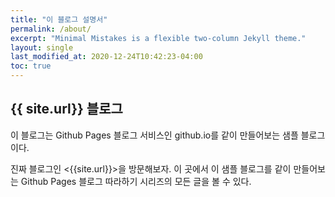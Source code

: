 ```yaml
---
title: "이 블로그 설명서"
permalink: /about/
excerpt: "Minimal Mistakes is a flexible two-column Jekyll theme."
layout: single
last_modified_at: 2020-12-24T10:42:23-04:00
toc: true
---
```


## {{ site.url}} 블로그

이 블로그는 Github Pages 블로그 서비스인 github.io를 같이 만들어보는 샘플 블로그이다.

진짜 블로그인 <{{site.url}}>을 방문해보자.
이 곳에서 이 샘플 블로그를 같이 만들어보는 Github Pages 블로그 따라하기 시리즈의
모든 글을 볼 수 있다.